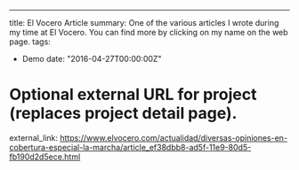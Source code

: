 ---
title: El Vocero Article
summary: One of the various articles I wrote during my time at El Vocero. You can find more by clicking on my name on the web page.
tags:
- Demo
date: "2016-04-27T00:00:00Z"

# Optional external URL for project (replaces project detail page).
external_link: https://www.elvocero.com/actualidad/diversas-opiniones-en-cobertura-especial-la-marcha/article_ef38dbb8-ad5f-11e9-80d5-fb190d2d5ece.html
